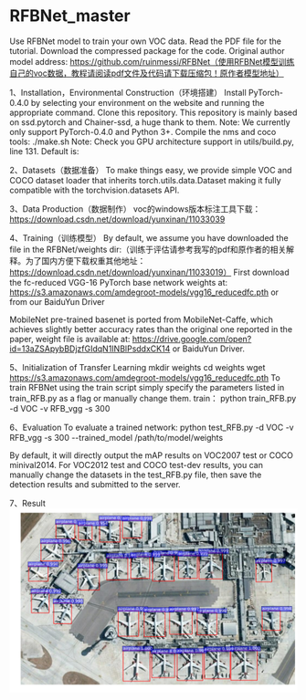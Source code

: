 # RFBNet_master

Use RFBNet model to train your own VOC data. Read the PDF file for the tutorial. Download the compressed package for the code. Original author model address: https://github.com/ruinmessi/RFBNet（使用RFBNet模型训练自己的voc数据，教程请阅读pdf文件及代码请下载压缩包！原作者模型地址）


1、Installation，Environmental Construction（环境搭建）
Install PyTorch-0.4.0 by selecting your environment on the website and running the appropriate command.
Clone this repository. This repository is mainly based on ssd.pytorch and Chainer-ssd, a huge thank to them.
Note: We currently only support PyTorch-0.4.0 and Python 3+.
Compile the nms and coco tools:
    ./make.sh
Note: Check you GPU architecture support in utils/build.py, line 131. Default is:


2、Datasets（数据准备）
To make things easy, we provide simple VOC and COCO dataset loader that inherits torch.utils.data.Dataset making it fully compatible with the torchvision.datasets API.


3、Data Production（数据制作）
voc的windows版本标注工具下载：https://download.csdn.net/download/yunxinan/11033039


4、Training（训练模型）
By default, we assume you have downloaded the file in the RFBNet/weights dir:（训练于评估请参考我写的pdf和原作者的相关解释。为了国内方便下载权重其他地址：https://download.csdn.net/download/yunxinan/11033019）
First download the fc-reduced VGG-16 PyTorch base network weights at: https://s3.amazonaws.com/amdegroot-models/vgg16_reducedfc.pth or from our BaiduYun Driver

MobileNet pre-trained basenet is ported from MobileNet-Caffe, which achieves slightly better accuracy rates than the original one reported in the paper, weight file is available at: https://drive.google.com/open?id=13aZSApybBDjzfGIdqN1INBlPsddxCK14 or BaiduYun Driver.


5、Initialization of Transfer Learning
    mkdir weights
    cd weights
wget https://s3.amazonaws.com/amdegroot-models/vgg16_reducedfc.pth
To train RFBNet using the train script simply specify the parameters listed in train_RFB.py as a flag or manually change them.
train：
    python train_RFB.py -d VOC -v RFB_vgg -s 300 


6、Evaluation
To evaluate a trained network:
    python test_RFB.py -d VOC -v RFB_vgg -s 300 --trained_model /path/to/model/weights

By default, it will directly output the mAP results on VOC2007 test or COCO minival2014. For VOC2012 test and COCO test-dev results, you can manually change the datasets in the test_RFB.py file, then save the detection results and submitted to the server.

7、Result
![检测结果](https://github.com/Eric3911/RFBNet_master/blob/master/000044test.jpg)
